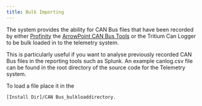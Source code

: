 ```yaml
---
title: Bulk Importing
---
```


The system provides the ability for CAN Bus files that have been recorded by either [Profinity](../../../Profinity_Software/index.md) the [ArrowPoint CAN Bus Tools](../ArrowPoint_CANBus_Tools/index.md) or the Tritium Can Logger to be bulk loaded in to the telemetry system.

This is particularly useful if you want to analyse previously recorded CAN Bus files in the reporting tools such as Splunk.  An example canlog.csv file can be found in the root directory of the source code for the Telemetry system.

To load a file place it in the 

```
[Install Dir]/CAN Bus_bulkloaddirectory.
```

